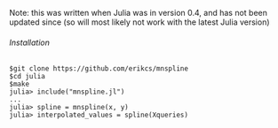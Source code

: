 Note: this was written when Julia was in version 0.4, and has not been
updated since (so will most likely not work with the latest Julia version)
###### Installation
```
$git clone https://github.com/erikcs/mnspline
$cd julia
$make
julia> include("mnspline.jl")
...
julia> spline = mnspline(x, y)
julia> interpolated_values = spline(Xqueries)
```
